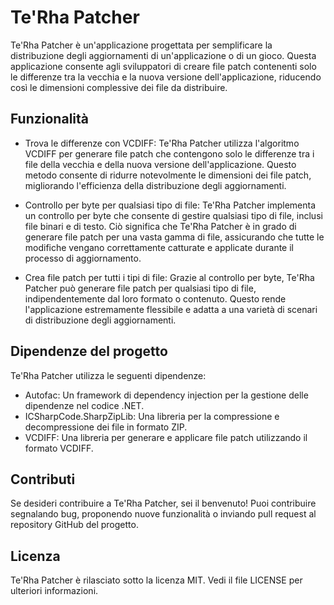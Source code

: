 # Te'Rha Patcher
Te'Rha Patcher è un'applicazione progettata per semplificare la distribuzione degli aggiornamenti di un'applicazione o di un gioco. Questa applicazione consente agli sviluppatori di creare file patch contenenti solo le differenze tra la vecchia e la nuova versione dell'applicazione, riducendo così le dimensioni complessive dei file da distribuire.

## Funzionalità
- Trova le differenze con VCDIFF: Te'Rha Patcher utilizza l'algoritmo VCDIFF per generare file patch che contengono solo le differenze tra i file della vecchia e della nuova versione dell'applicazione. Questo metodo consente di ridurre notevolmente le dimensioni dei file patch, migliorando l'efficienza della distribuzione degli aggiornamenti.

- Controllo per byte per qualsiasi tipo di file: Te'Rha Patcher implementa un controllo per byte che consente di gestire qualsiasi tipo di file, inclusi file binari e di testo. Ciò significa che Te'Rha Patcher è in grado di generare file patch per una vasta gamma di file, assicurando che tutte le modifiche vengano correttamente catturate e applicate durante il processo di aggiornamento.

- Crea file patch per tutti i tipi di file: Grazie al controllo per byte, Te'Rha Patcher può generare file patch per qualsiasi tipo di file, indipendentemente dal loro formato o contenuto. Questo rende l'applicazione estremamente flessibile e adatta a una varietà di scenari di distribuzione degli aggiornamenti.

## Dipendenze del progetto
Te'Rha Patcher utilizza le seguenti dipendenze:

- Autofac: Un framework di dependency injection per la gestione delle dipendenze nel codice .NET.
- ICSharpCode.SharpZipLib: Una libreria per la compressione e decompressione dei file in formato ZIP.
- VCDIFF: Una libreria per generare e applicare file patch utilizzando il formato VCDIFF.
## Contributi
Se desideri contribuire a Te'Rha Patcher, sei il benvenuto! Puoi contribuire segnalando bug, proponendo nuove funzionalità o inviando pull request al repository GitHub del progetto.

## Licenza
Te'Rha Patcher è rilasciato sotto la licenza MIT. Vedi il file LICENSE per ulteriori informazioni.
